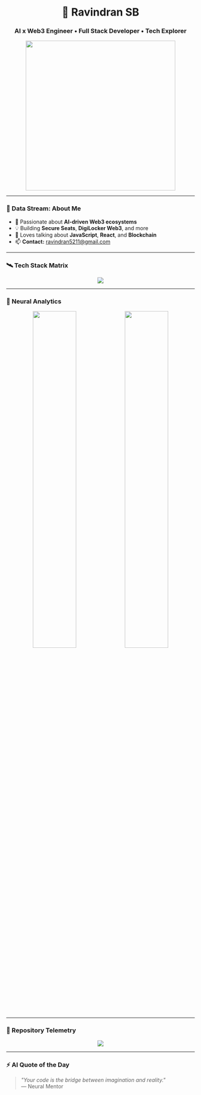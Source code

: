 <h1 align="center">🤖 Ravindran SB</h1>
<h3 align="center">AI x Web3 Engineer • Full Stack Developer • Tech Explorer</h3>

<p align="center">
  <img src="https://i.gifer.com/7VE.gif" width="400"/>
</p>

---

### 🧩 Data Stream: About Me
- 🧠 Passionate about **AI-driven Web3 ecosystems**
- 💡 Building **Secure Seats**, **DigiLocker Web3**, and more
- 💬 Loves talking about **JavaScript**, **React**, and **Blockchain**
- 📫 **Contact:** [ravindran5211@gmail.com](mailto:ravindran5211@gmail.com)

---

### 🛰️ Tech Stack Matrix
<p align="center">
  <img src="https://skillicons.dev/icons?i=react,nextjs,solidity,py,nodejs,express,mongodb,graphql,ts,tailwind,figma,git,azure,gcp" />
</p>

---

### 🧠 Neural Analytics
<p align="center">
  <img width="48%" src="https://github-readme-stats.vercel.app/api?username=sbravindran03&show_icons=true&theme=neon" />
  <img width="48%" src="https://github-readme-streak-stats.herokuapp.com?user=sbravindran03&theme=neon" />
</p>

---

### 💽 Repository Telemetry
<p align="center">
  <img src="https://github-readme-activity-graph.vercel.app/graph?username=sbravindran03&theme=react-dark" />
</p>

---

### ⚡ AI Quote of the Day
> _"Your code is the bridge between imagination and reality."_  
> — Neural Mentor
